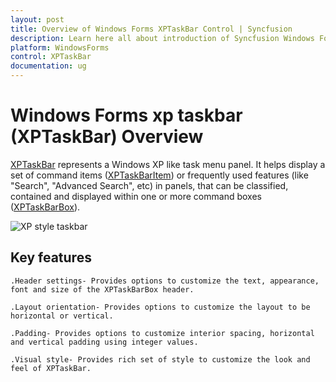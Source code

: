 ```yaml
---
layout: post
title: Overview of Windows Forms XPTaskBar Control | Syncfusion
description: Learn here all about introduction of Syncfusion Windows Forms xptaskbar (XPTaskBar) control, its elements and more details.
platform: WindowsForms
control: XPTaskBar
documentation: ug
---
```

# Windows Forms xp taskbar (XPTaskBar) Overview

[XPTaskBar](https://help.syncfusion.com/cr/windowsforms/Syncfusion.Windows.Forms.Tools.XPTaskBar.html) represents a Windows XP like task menu panel. It helps display a set of command items ([XPTaskBarItem](https://help.syncfusion.com/cr/windowsforms/Syncfusion.Windows.Forms.Tools.XPTaskBarItem.html)) or frequently used features (like "Search", "Advanced Search", etc) in panels, that can be classified, contained and displayed within one or more command boxes ([XPTaskBarBox](https://help.syncfusion.com/cr/windowsforms/Syncfusion.Windows.Forms.Tools.XPTaskBarBox.html)). 

 ![XP style taskbar](Overview_images/XPTaskBar_Img6.png)


## Key features

    .Header settings- Provides options to customize the text, appearance, font and size of the XPTaskBarBox header.

    .Layout orientation- Provides options to customize the layout to be horizontal or vertical.

    .Padding- Provides options to customize interior spacing, horizontal and vertical padding using integer values.

    .Visual style- Provides rich set of style to customize the look and feel of XPTaskBar.
